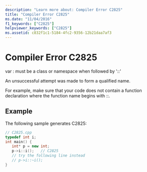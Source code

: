 ```yaml
---
description: "Learn more about: Compiler Error C2825"
title: "Compiler Error C2825"
ms.date: "11/04/2016"
f1_keywords: ["C2825"]
helpviewer_keywords: ["C2825"]
ms.assetid: c832f1c1-5184-4fc2-9356-12b21daa7af3
---
```

# Compiler Error C2825

var : must be a class or namespace when followed by '::'

An unsuccessful attempt was made to form a qualified name.

For example, make sure that your code does not contain a function declaration where the function name begins with ::.

## Example

The following sample generates C2825:

```cpp
// C2825.cpp
typedef int i;
int main() {
   int* p = new int;
   p->i::i();   // C2825
   // try the following line instead
   // p->i::~i();
}
```
